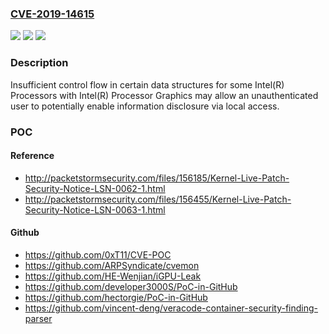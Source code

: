 ### [CVE-2019-14615](https://cve.mitre.org/cgi-bin/cvename.cgi?name=CVE-2019-14615)
![](https://img.shields.io/static/v1?label=Product&message=Intel(R)%20Processors&color=blue)
![](https://img.shields.io/static/v1?label=Version&message=n%2Fa&color=blue)
![](https://img.shields.io/static/v1?label=Vulnerability&message=information%20disclosure&color=brighgreen)

### Description

Insufficient control flow in certain data structures for some Intel(R) Processors with Intel(R) Processor Graphics may allow an unauthenticated user to potentially enable information disclosure via local access.

### POC

#### Reference
- http://packetstormsecurity.com/files/156185/Kernel-Live-Patch-Security-Notice-LSN-0062-1.html
- http://packetstormsecurity.com/files/156455/Kernel-Live-Patch-Security-Notice-LSN-0063-1.html

#### Github
- https://github.com/0xT11/CVE-POC
- https://github.com/ARPSyndicate/cvemon
- https://github.com/HE-Wenjian/iGPU-Leak
- https://github.com/developer3000S/PoC-in-GitHub
- https://github.com/hectorgie/PoC-in-GitHub
- https://github.com/vincent-deng/veracode-container-security-finding-parser

